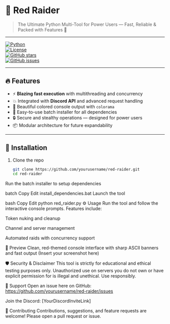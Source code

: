 # 🔴 Red Raider

> The Ultimate Python Multi-Tool for Power Users — Fast, Reliable & Packed with Features 🚀

---

[![Python](https://img.shields.io/badge/Python-3.8%2B-blue?logo=python&style=for-the-badge)](https://www.python.org/)  
[![License](https://img.shields.io/github/license/yourusername/red-raider?style=for-the-badge)](LICENSE)  
[![GitHub stars](https://img.shields.io/github/stars/yourusername/red-raider?style=for-the-badge)](https://github.com/yourusername/red-raider/stargazers)  
[![GitHub issues](https://img.shields.io/github/issues/yourusername/red-raider?style=for-the-badge)](https://github.com/yourusername/red-raider/issues)

---

## 🔥 Features

- ⚡ **Blazing fast execution** with multithreading and concurrency  
- 💥 Integrated with **Discord API** and advanced request handling  
- 🎨 Beautiful colored console output with `colorama`  
- 🔧 Easy-to-use batch installer for all dependencies  
- 🔒 Secure and stealthy operations — designed for power users  
- 📦 Modular architecture for future expandability

---

## 🚀 Installation

1. Clone the repo  
   ```bash
   git clone https://github.com/yourusername/red-raider.git
   cd red-raider
Run the batch installer to setup dependencies

batch
Copy
Edit
install_dependencies.bat
Launch the tool

bash
Copy
Edit
python red_raider.py
⚙️ Usage
Run the tool and follow the interactive console prompts. Features include:

Token nuking and cleanup

Channel and server management

Automated raids with concurrency support

📸 Preview
Clean, red-themed console interface with sharp ASCII banners and fast output
(Insert your screenshot here)

🛡️ Security & Disclaimer
This tool is strictly for educational and ethical testing purposes only.
Unauthorized use on servers you do not own or have explicit permission for is illegal and unethical.
Use responsibly.

💬 Support
Open an issue here on GitHub: https://github.com/yourusername/red-raider/issues

Join the Discord: [YourDiscordInviteLink]

🙌 Contributing
Contributions, suggestions, and feature requests are welcome!
Please open a pull request or issue.

